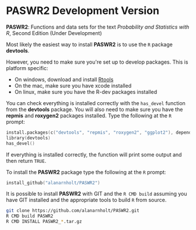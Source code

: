 # PASWR2 Development Version

**PASWR2**: Functions and data sets for the text *Probability and Statistics with R*, Second Edition (Under Development)

Most likely the easiest way to install **PASWR2** is to use the `R` package
**devtools**.

However, you need to make sure you're set up to develop packages. This is platform specific:

* On windows, download and install [Rtools](http://www.murdoch-sutherland.com/Rtools/)
* On the mac, make sure you have xcode installed
* On linux, make sure you have the R-dev packages installed

You can check everything is installed correctly with the `has_devel` function from the **devtools** package. You will also need to make sure you have the **repmis** and **roxygen2** packages installed.  Type the following at the `R` prompt:

```s
install.packages(c("devtools", "repmis", "roxygen2", "ggplot2"), dependencies = TRUE)    
library(devtools)
has_devel()
```

If everything is installed correctly, the function will print some output and then return `TRUE`.

To install the **PASWR2** package type the following at the `R` prompt:

```s
install_github("alanarnholt/PASWR2")
```
    
It is possible to install **PASWR2** with GIT and the `R CMD build` assuming you have GIT installed and the appropriate tools to build `R` from source.

```bash
git clone https://github.com/alanarnholt/PASWR2.git
R CMD build PASWR2
R CMD INSTALL PASWR2_*.tar.gz
```

